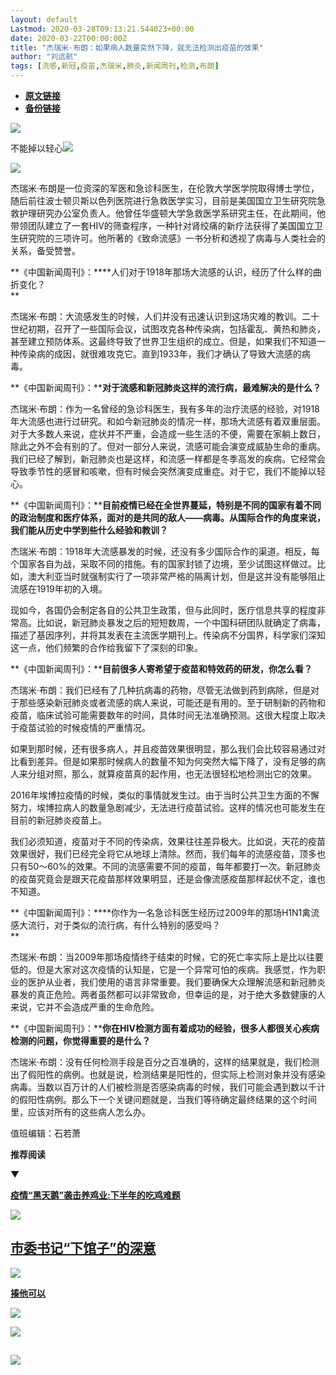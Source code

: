 ```yaml
---
layout: default
Lastmod: 2020-03-28T09:13:21.544023+00:00
date: 2020-03-22T00:00:00Z
title: "杰瑞米·布朗：如果病人数量突然下降，就无法检测出疫苗的效果"
author: "刘远航"
tags: [流感,新冠,疫苗,杰瑞米,肺炎,新闻周刊,检测,布朗]
---
```


* [**原文链接**](https://mp.weixin.qq.com/s/86ZScGOlJbuUX5xg_i5sCA)
* [**备份链接**](http://archive.is/iznme)


  

![](/images/post/0b995832eeca5de5edf4a538863cc663.jpg)

不能掉以轻心![](/images/post/3e5754551b0f84e4e96ed4ff1ecd6c76.jpg)

![](/images/post/9d83e6f2ad5fca0d6d02e9643a0b177a.jpg)

杰瑞米·布朗是一位资深的军医和急诊科医生，在伦敦大学医学院取得博士学位，随后前往波士顿贝斯以色列医院进行急救医学实习，目前是美国国立卫生研究院急救护理研究办公室负责人。他曾任华盛顿大学急救医学系研究主任，在此期间，他带领团队建立了一套HIV的筛查程序，一种针对肾绞痛的新疗法获得了美国国立卫生研究院的三项许可。他所著的《致命流感》一书分析和透视了病毒与人类社会的关系，备受赞誉。  

**《中国新闻周刊》：****人们对于1918年那场大流感的认识，经历了什么样的曲折变化？  
**

杰瑞米·布朗：大流感发生的时候，人们并没有迅速认识到这场灾难的教训。二十世纪初期，召开了一些国际会议，试图攻克各种传染病，包括霍乱、黄热和肺炎，甚至建立预防体系。这最终导致了世界卫生组织的成立。但是，如果我们不知道一种传染病的成因，就很难攻克它。直到1933年，我们才确认了导致大流感的病毒。  

**《中国新闻周刊》：****对于流感和新冠肺炎这样的流行病，最难解决的是什么？**  

杰瑞米·布朗：作为一名曾经的急诊科医生，我有多年的治疗流感的经验，对1918年大流感也进行过研究。和如今新冠肺炎的情况一样，那场大流感有着双重层面。对于大多数人来说，症状并不严重，会造成一些生活的不便，需要在家躺上数日，除此之外不会有别的了。但对一部分人来说，流感可能会演变成威胁生命的重病。我们已经了解到，新冠肺炎也是这样，和流感一样都是冬季高发的疾病。它经常会导致季节性的感冒和咳嗽，但有时候会突然演变成重症。对于它，我们不能掉以轻心。  

**《中国新闻周刊》：****目前疫情已经在全世界蔓延，特别是不同的国家有着不同的政治制度和医疗体系，面对的是共同的敌人——病毒。从国际合作的角度来说，我们能从历史中学到些什么经验和教训？**  

杰瑞米·布朗：1918年大流感暴发的时候，还没有多少国际合作的渠道。相反，每个国家各自为战，采取不同的措施。有的国家封锁了边境，至少试图这样做过。比如，澳大利亚当时就强制实行了一项非常严格的隔离计划，但是这并没有能够阻止流感在1919年初的入境。  

现如今，各国仍会制定各自的公共卫生政策，但与此同时，医疗信息共享的程度非常高。比如说，新冠肺炎暴发之后的短短数周，一个中国科研团队就确定了病毒，描述了基因序列，并将其发表在主流医学期刊上。传染病不分国界，科学家们深知这一点，他们频繁的合作给我留下了深刻的印象。  

**《中国新闻周刊》：****目前很多人寄希望于疫苗和特效药的研发，你怎么看？**

杰瑞米·布朗：我们已经有了几种抗病毒的药物，尽管无法做到药到病除，但是对于那些感染新冠肺炎或者流感的病人来说，可能还是有用的。至于研制新的药物和疫苗，临床试验可能需要数年的时间，具体时间无法准确预测。这很大程度上取决于疫苗试验的时候疫情的严重情况。

如果到那时候，还有很多病人，并且疫苗效果很明显，那么我们会比较容易通过对比看到差异。但是如果那时候病人的数量不知为何突然大幅下降了，没有足够的病人来分组对照，那么，就算疫苗真的起作用，也无法很轻松地检测出它的效果。

2016年埃博拉疫情的时候，类似的事情就发生过。由于当时公共卫生方面的不懈努力，埃博拉病人的数量急剧减少，无法进行疫苗试验。这样的情况也可能发生在目前的新冠肺炎疫苗上。  

我们必须知道，疫苗对于不同的传染病，效果往往差异极大。比如说，天花的疫苗效果很好，我们已经完全将它从地球上清除。然而，我们每年的流感疫苗，顶多也只有50～60%的效果。不同的流感需要不同的疫苗，每年都要打一次。新冠肺炎的疫苗究竟会是跟天花疫苗那样效果明显，还是会像流感疫苗那样起伏不定，谁也不知道。  

**《中国新闻周刊》：****你作为一名急诊科医生经历过2009年的那场H1N1禽流感大流行，对于类似的流行病，有什么特别的感受吗？  
**

杰瑞米·布朗：当2009年那场疫情终于结束的时候，它的死亡率实际上是比以往要低的。但是大家对这次疫情的认知是，它是一个异常可怕的疾病。我感觉，作为职业的医护从业者，我们使用的语言非常重要。我们要确保大众理解流感和新冠肺炎暴发的真正危险。两者虽然都可以非常致命，但幸运的是，对于绝大多数健康的人来说，它并不会造成严重的生命危险。

**《中国新闻周刊》：****你在HIV检测方面有着成功的经验，很多人都很关心疾病检测的问题，你觉得重要的是什么？**

杰瑞米·布朗：没有任何检测手段是百分之百准确的，这样的结果就是，我们检测出了假阳性的病例。也就是说，检测结果是阳性的，但实际上检测对象并没有感染病毒。当数以百万计的人们被检测是否感染病毒的时候，我们可能会遇到数以千计的假阳性病例。那么下一个关键问题就是，当我们等待确定最终结果的这个时间里，应该对所有的这些病人怎么办。

值班编辑：石若萧

**推荐阅读**

▼

[**疫情“黑天鹅”袭击养鸡业:下半年的吃鸡难题**](http://mp.weixin.qq.com/s?__biz=MjM5MDU1Mzg3Mw==&mid=2651252672&idx=1&sn=7434d3bc42858138018284c9c62d27dd&chksm=bdb145be8ac6cca857d5ce06b778c753a0475374f78a578e1e112d844f70fe8fb6d119fcb040&scene=21#wechat_redirect)  

[![](/images/post/20a53a08ab1b7120f307e42ee92a37e5.jpg)](http://mp.weixin.qq.com/s?__biz=MjM5MDU1Mzg3Mw==&mid=2651252672&idx=1&sn=7434d3bc42858138018284c9c62d27dd&chksm=bdb145be8ac6cca857d5ce06b778c753a0475374f78a578e1e112d844f70fe8fb6d119fcb040&scene=21#wechat_redirect)

[**市委书记“下馆子”的深意**](http://mp.weixin.qq.com/s?__biz=MjM5MDU1Mzg3Mw==&mid=2651252501&idx=2&sn=7f11507fe608d3f7bb0ff091f0d12563&chksm=bdb1456b8ac6cc7d843618b6abac8bb56c50fb9526eec2af1d5d12d60795991de5920ecedbda&scene=21#wechat_redirect)
-----------------------------------------------------------------------------------------------------------------------------------------------------------------------------------------------------------------------------------------

[![](/images/post/f768c71cd98ccc335889e6bb6259c49b.jpg)](http://mp.weixin.qq.com/s?__biz=MjM5MDU1Mzg3Mw==&mid=2651252501&idx=2&sn=7f11507fe608d3f7bb0ff091f0d12563&chksm=bdb1456b8ac6cc7d843618b6abac8bb56c50fb9526eec2af1d5d12d60795991de5920ecedbda&scene=21#wechat_redirect)

[**揍他可以**](http://mp.weixin.qq.com/s?__biz=MjM5MDU1Mzg3Mw==&mid=2651252503&idx=1&sn=3dcef45bf0b2bd372e9f2dbc8a8cbeb6&chksm=bdb145698ac6cc7f99d09e28af871ed19d3a6d0b7291034d8b884845276f2ba7d588b32d5681&scene=21#wechat_redirect)  

[![](/images/post/844424267136d53caea38dc8f0eb8b18.jpg)](http://mp.weixin.qq.com/s?__biz=MjM5MDU1Mzg3Mw==&mid=2651252503&idx=1&sn=3dcef45bf0b2bd372e9f2dbc8a8cbeb6&chksm=bdb145698ac6cc7f99d09e28af871ed19d3a6d0b7291034d8b884845276f2ba7d588b32d5681&scene=21#wechat_redirect)

![](/images/post/e0175dcb54793e15aecf63c20f19f18d.jpg)

![](/images/post/e7d75581cc05b5b4850558294bf97f5f.jpg)
--------------------------------------------------------------------------------------------------------------------------------------------------------

